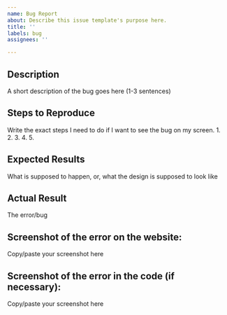 ```yaml
---
name: Bug Report
about: Describe this issue template's purpose here.
title: ''
labels: bug
assignees: ''

---
```


## Description
A short description of the bug goes here (1-3 sentences)

## Steps to Reproduce
Write the exact steps I need to do if I want to see the bug on my screen.
1.
2.
3.
4.
5.


## Expected Results
What is supposed to happen, or, what the design is supposed to look like

## Actual Result
The error/bug

## Screenshot of the error on the website:
Copy/paste your screenshot here

## Screenshot of the error in the code (if necessary):
Copy/paste your screenshot here
